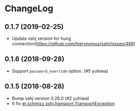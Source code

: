 # ChangeLog

## 0.1.7 (2019-02-25)

* Update sshj version for hung connection(https://github.com/hierynomus/sshj/issues/466)

## 0.1.6 (2018-09-28)

* Support `password_override` option. (#5 yuhiwa)

## 0.1.5 (2018-08-28)

* Bump sshj version 0.26.0 (#2 yuhiwa)
* It fix [et.schmizz.sshj.transport.TransportException](https://github.com/hierynomus/sshj/issues/358)
